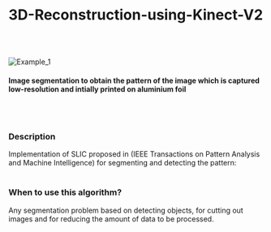# 3D-Reconstruction-using-Kinect-V2
<br>
<br>

![Example_1](https://github.com/subhankar21/D-Reconstruction-using-Kinect-V2/tree/master/Results/final_1.png)
<br>

#### Image segmentation to obtain the pattern of the image which is captured low-resolution and intially printed on aluminium foil

<br>
<br>

### Description
Implementation of SLIC proposed in (IEEE Transactions on Pattern Analysis and Machine Intelligence) for segmenting and detecting the pattern:<br>
<br>

### When to use this algorithm?
Any segmentation problem based on detecting objects, for cutting out images and for reducing the amount of data to be processed.<br>

<br>

<br>
<br>
